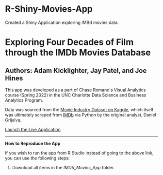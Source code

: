 # R-Shiny-Movies-App
Created a Shiny Application exploring IMBd movies data.

# Exploring Four Decades of Film through the IMDb Movies Database

## Authors: Adam Kicklighter, Jay Patel, and Joe Hines

This app was developed as a part of Chase Romano's Visual Analytics course (Spring 2022) in the UNC Charlotte Data Science and Business Analytics Program.

Data was sourced from the [Movie Industry Dataset on Kaggle](https://www.kaggle.com/datasets/danielgrijalvas/movies), which itself was ultimately scraped from [IMDb](https://www.imdb.com/) via Python by the original analyst, Daniel Grijalva.

[Launch the Live Application](https://dsba5122ak.shinyapps.io/Four_Decades_of_Films/?_ga=2.6885170.1243509843.1651453056-393120491.1648505789)

---

**How to Reproduce the App**

If you wish to run the app from R Studio instead of going to the above link, you can use the following steps:

1. Download all items in the *IMDb_Movies_App* folder.

